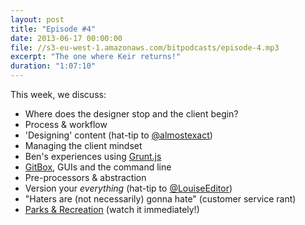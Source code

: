```yaml
---
layout: post
title: "Episode #4"
date: 2013-06-17 00:00:00
file: //s3-eu-west-1.amazonaws.com/bitpodcasts/episode-4.mp3
excerpt: "The one where Keir returns!"
duration: "1:07:10"
---
```


This week, we discuss:

* Where does the designer stop and the client begin?
* Process & workflow
* 'Designing' content (hat-tip to [@almostexact](https://twitter.com/almostexact))
* Managing the client mindset
* Ben's experiences using [Grunt.js](http://gruntjs.com/)
* [GitBox](http://gitboxapp.com/), GUIs and the command line
* Pre-processors & abstraction
* Version your *everything* (hat-tip to [@LouiseEditor](https://twitter.com/LouiseEditor))
* "Haters are (not necessarily) gonna hate" (customer service rant)
* [Parks & Recreation](http://en.wikipedia.org/wiki/Parks_and_Recreation) (watch it immediately!)
